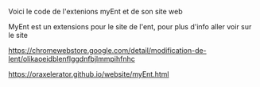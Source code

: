 Voici le code de l'extenions myEnt et de son site web

MyEnt est un extensions pour le site de l'ent, pour plus d'info aller voir sur le site

https://chromewebstore.google.com/detail/modification-de-lent/olikaoeidblenflggdnfbjlmmpihfnhc

https://oraxelerator.github.io/website/myEnt.html
